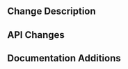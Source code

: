 <!-- PLEASE FILL OUT THE FOLLOWING MARKDOWN TEMPLATE -->
<!-- PR title alone should be sufficient to understand changes. -->

## Change Description
<!-- Describe your changes, their justification, AND their impact. Reference issues or pull requests where possible (use '#XX' or 'GH-XX' where XX is the issue or pull request number). -->


## API Changes
<!-- If this PR introduces API changes, please describe the changes here. What will developers need to know before upgrading to this version? -->


## Documentation Additions
<!-- Describe what must be added to the documentation after merge. -->
